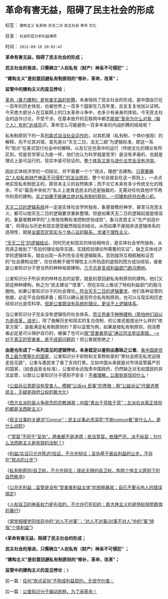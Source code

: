 # 革命有害无益，阻碍了民主社会的形成

标签： `建构主义` `私有制` `天无二日` `民主社会` `革命` `文化` 

目录： `社会阶层分析利益博羿`

时间： `2012-09-10 20:02:47`

**革命有害无益，阻碍了民主社会的形成；**

**民主社会的渐进，只需确立“人权私有（财产）神圣不可侵犯” ；**

**“建构主义”是刻意回避私有制原则的“修补，革命，改革”；**

**监管中的建构主义的显见悖论**；

[革命（暴力建构）是有害无益的折腾](../../../2012/6/12/模糊的革命如何“执行”？“革命”的含义五花八门.md)，本身阻挡了民主社会的形成，是中国自已在一百年的历史体验，也被世界上一百多个国家在几百年里，反反复复地加以证明。今天绝大部分人在互联网上的口水革命斗争中，也多少有亲身的体验。今天民主社会的运作讨论，不受干涉，在基本放开的互联网中都[不能就“革命为什么对我（每个人）有利”达成共](../../../2012/3/30/国产公知普遍愚昧，仅有“改变”的共识；.md)识，革命怎么可能避免一百多年来的内战折腾的结局呢？

私有制原则下的一系[列美式自治社会运作的](../../../2011/10/5/美国“富人的民主”还是“穷人的民主”？.md)，对其机理（私有制，个体价值观）的解释，先不论其对错，首先是以“天无二日，法无二纲”为逻辑标准，即这一系列“观点”在美式现行社会中的解释，以及它在仿真中的运行（传统文化的理论有所区别，但是哲学家认为是一样，他们也认为科学就是哲学）是没有矛盾的，也就是理论上是可运行的，现实中是可验证的。[整个体系又是与进化论完全没有冲突](../../../2010/5/27/进化论没有道德的概念；科学没有道德的园地.md)。

因此实体经济学的一切结论，并不需要一个个“观点，理想”去建构，[只需要确立“人权私有财产神圣不可侵犯”的法治原则](../../../2011/12/6/侵犯私有财产，比创造财富更轻易.md)，整个社会就会在这一原则上，一点点地实现私有制民主的，即资本主义的自然秩序；而不论它本来有多少传统文化的残余，不论“最高中央权力”名义上是普选民主的还是独裁的，无需对任何其他环节再作刻意的建构。[反之如果不能确立绝对私有制的原则，一切建构终将白费心机](../../../2011/5/4/反思“全盘西化”,可能成为“全盘不开化”.md)。

[天无二日的逻辑系统](../../../2010/6/11/法学法治依法一刀切;科学实证就要一刀切.md)并一定是实体社会学所独有，象基督教的神学，甚至马克思主义，都可以按天无二日的逻辑要求重新整理。但是如果天无二日的逻辑前提是错误的，象基督教神学的“上帝按信教标准控制世俗成败”，象马克思主义“生产创造价值”，将得出与历史和现实感受截然相反的结论。从而如果不是抛弃该逻辑体系的适用性，就是[全面否定现实与个体心证的联系，求诸于理性主义](../../../2010/6/21/人权普世的个体价值观是善恶的唯一标准.md)。

[“天无二日”的逻辑结论](../../../2010/6/11/“天无二日，法无二纲”单一断言规则.md)，同时历史和现实的体验相吻合，是实体社会学所独有，从而真正做到了“先验的理论指导实践，实践校验理论所需要的实证”。缺乏实体经济学的逻辑体系，就会出现一系列完全没有逻辑联系，否则就将互相抵触和证否的“社会建构设想”，仅仅依赖于细节理性主义所伪造的虚假的西方成功经验，或者是公害知识分子想当然的种种局部建构，[几乎总是变成利益部门跑马圈地](../../../2010/6/25/政治家是开发政治利益的专家.md)。

公害知识分子所诉求的林林总总的监管，就是刻意回避私有制原则的建构，他们又把这种种建构，称之为“民主建设”“改革”，而在实际上推动了特权利益部门的跑马圈地。如果公害知识分子的社会理论[，符合天无二日的逻辑要求](../../../2010/6/10/“天无二日，法无二纲”科学体系基本要求.md)，他们各种监管的依据，必定不会自相矛盾；既可以确认是否符合私有制原则，也可以与现实和历史经验对比是否科学。[但是公害既没有系统的理论，更谈不上逻辑体系](../../../2010/6/11/“天无二日，法无二纲”波普尔法则的弱点.md)。

当公害知识分子完全没有逻辑性的社会体系，[而又热衷于种种建构（那怕他们自以为是改革，进步）](../../../2011/11/13/西方输出的建构主义和西方眼中的劣等民族.md)，除了曲解历史和现实的复古改制、的公害还能提出什么样的“改革方案”，是能满足私有制原则的？即以监管为例，如果是按私有制原则，则消费者必定是可以保护自已的，被骗了也可以[按“受害者举证”通过司法举证索赔，——>对于真正的受害者，是不成部问题的](../../../2012/4/25/“受害者举证”排除斯大林正义.md)！但公害就拒绝之！

**由是也形成了一系列显见的逻辑悖论，本身就足以鉴别出愚昧之公害**。[象中国是世界上最为警察化的国家](../../../2012/3/19/西方民主如何解决基层恶霸的黑社会现象.md)，公害知识分子却附和文革野和家的“黑社会把无私党迫得走投无路”，公害与愚民发了昏了支持打黑。又如中国从来就是对市场监管最严厉的国家，（如食品安全标准），公害却永远指责中国政府，仍然缺乏对无权国民的非法监管，以致让公害知识分子感到不安全！[不难理解，公害到底信仰什么](../../../2012/9/7/阶级斗争观念的宗教渊源，法西斯主义.md)！

《[公益诉讼意即没有受害人，模糊“公诉vs 民事”的界限；用“公益诉讼”代替选票民主，无疑是政府公权的极大化](../../../2012/9/2/公益诉讼恐怕就是法西斯主义.md)》

《[西方左派阶级斗争观念的宗教渊源；中国“青出于蓝胜于蓝”；左派右派真正信仰的都是法西斯主义](../../../2012/9/2/公益诉讼恐怕就是法西斯主义.md)》

《[民主议事的关键词“Concur”；民主议事必须深究“不能concur者”是什么人，是什么动机](../../../2012/9/7/罗伯特议事规则关键在Concur，穷追动机！居心！.md)》

《[“宽容”不同于“妥协”，两者都不是道德；依法宽容，依理严厉，决不纵容；为什么法西斯主义是低效的法制？](../../../2012/9/7/为什么法西斯主义是低效的法制？.md)》

《[利益/实证只允许陈述/验证，不允许辩论；妥协基于彼此利益的让步，不存在“观点的让步”](../../../2012/9/8/只有死人才没有利益.md)》

《[私有制原则/自卫权，不允许辩论；彼此无限的自卫权，构筑个体主义原则下的自然秩序](../../../2012/9/8/个体主义原则下的自然秩序.md)》

《[公共无利益；监管是没有“受害者利益主体”的民粹暴政；自已不要与他人的错误绑定](../../../2012/9/8/自已不要沦落为可以被自由攻杀的对象.md)》

《[人权自卫的神圣权力是先验的，不允许打折扣的；斯大林主义的是特权弱势群体的暴行](../../../2012/9/8/杨恒均先生，您错了！.md)》

《[朋党相援党同伐异中的“对人不对事”；“对人不对事/对事不对人”中的“事”特指“个体利益”](../../../2012/9/10/任何“观点妥协”不构成利益契约，无信守价值；.md)》

《**革命有害无益，阻碍了民主社会的形成；**

**民主社会的渐进，只需确立“人权私有（财产）神圣不可侵犯” ；**

**“建构主义”是刻意回避私有制原则的“修补，革命，改革”；**

**监管中的建构主义的显见悖论**；》



前一篇：[任何“观点妥协”不构成利益契约，无信守价值；](../../../2012/9/10/任何“观点妥协”不构成利益契约，无信守价值；.md)

后一篇：[公害知识分子煽动民粹，为了闹革命！](../../../2012/9/10/公害知识分子煽动民粹，为了闹革命！.md)